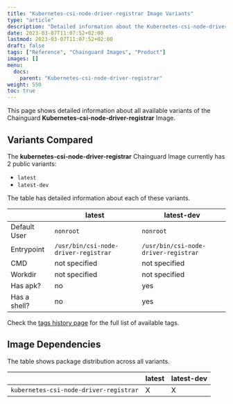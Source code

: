 ```yaml
---
title: "Kubernetes-csi-node-driver-registrar Image Variants"
type: "article"
description: "Detailed information about the Kubernetes-csi-node-driver-registrarChainguard Image variants"
date: 2023-03-07T11:07:52+02:00
lastmod: 2023-03-07T11:07:52+02:00
draft: false
tags: ["Reference", "Chainguard Images", "Product"]
images: []
menu:
  docs:
    parent: "Kubernetes-csi-node-driver-registrar"
weight: 550
toc: true
---
```


This page shows detailed information about all available variants of the Chainguard **Kubernetes-csi-node-driver-registrar** Image.

## Variants Compared
The **kubernetes-csi-node-driver-registrar** Chainguard Image currently has 2 public variants: 

- `latest`
- `latest-dev`

The table has detailed information about each of these variants.

|              | latest                               | latest-dev                           |
|--------------|--------------------------------------|--------------------------------------|
| Default User | `nonroot`                            | `nonroot`                            |
| Entrypoint   | `/usr/bin/csi-node-driver-registrar` | `/usr/bin/csi-node-driver-registrar` |
| CMD          | not specified                        | not specified                        |
| Workdir      | not specified                        | not specified                        |
| Has apk?     | no                                   | yes                                  |
| Has a shell? | no                                   | yes                                  |

Check the [tags history page](/chainguard/chainguard-images/reference/kubernetes-csi-node-driver-registrar/tags_history/) for the full list of available tags.
## Image Dependencies
The table shows package distribution across all variants.

|                                        | latest | latest-dev |
|----------------------------------------|--------|------------|
| `kubernetes-csi-node-driver-registrar` | X      | X          |
